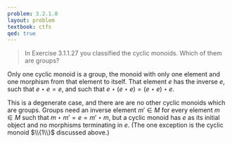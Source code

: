 ```yaml
---
problem: 3.2.1.8 
layout: problem
textbook: ctfs
qed: true
---
```


> In Exercise 3.1.1.27 you classified the cyclic monoids. Which of them are
> groups?

Only one cyclic monoid is a group, the monoid with only one element and one
morphism from that element to itself. That element $e$ has the inverse $e$, such
that $e \star e = e$, and such that $e \star (e \star e) = (e \star e) \star e$.

This is a degenerate case, and there are are no other cyclic monoids which are
groups. Groups need an inverse element $m'\in M$ for every element $m\in M$ such
that $m \star m' = e = m' \star m$, but a cyclic monoid has $e$ as its initial
object and no morphisms terminating in $e$. (The one exception is the cyclic
monoid $\\{1\\}$ discussed above.)

